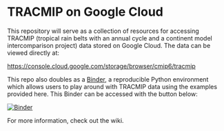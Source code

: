 # TRACMIP on Google Cloud

This repository will serve as a collection of resources for accessing TRACMIP (tropical rain belts with an annual cycle and a continent model intercomparison project) data stored on Google Cloud.
The data can be viewed directly at:

https://console.cloud.google.com/storage/browser/cmip6/tracmip

This repo also doubles as a [Binder](https://mybinder.readthedocs.io/en/latest/), a reproducible Python environment which allows users to play around with TRACMIP data using the examples provided here. This Binder can be accessed with the button below:

[![Binder](https://binder.pangeo.io/badge_logo.svg)](https://binder.pangeo.io/v2/gh/pangeo-data/pangeo-tracmip-examples/master)

For more information, check out the wiki.
